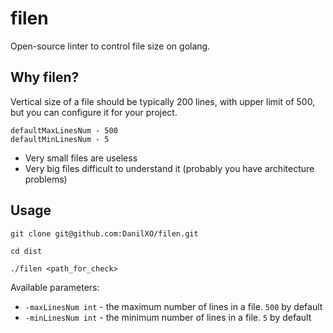 # filen
Open-source linter to control file size on golang.

## Why filen?
Vertical size of a file should be typically 200 lines, with upper limit of 500,
but you can configure it for your project.
```
defaultМaxLinesNum - 500
defaultМinLinesNum - 5
```

- Very small files are useless
- Very big files difficult to understand it (probably you have architecture problems)


## Usage


```
git clone git@github.com:DanilXO/filen.git

cd dist

./filen <path_for_check>
```

Available parameters:
* `-maxLinesNum int` - the maximum number of lines in a file. `500` by default
* `-minLinesNum int` - the minimum number of lines in a file. `5` by default